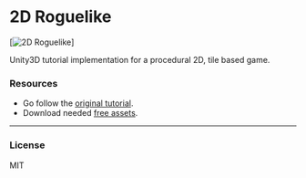 # 2D Roguelike

[![2D Roguelike](https://unity3d.com/sites/default/files/learn-playlist/icon/2droguelike-thumb1.jpg)]

Unity3D tutorial implementation for a procedural 2D, tile based game.

### Resources

- Go follow the [original tutorial](https://unity3d.com/learn/tutorials/projects/2d-roguelike-tutorial).
- Download needed [free assets](https://www.assetstore.unity3d.com/en/#!/content/29825).


---

### License
MIT
